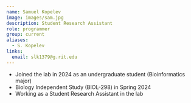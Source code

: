 ```yaml
---
name: Samuel Kopelev
image: images/sam.jpg
description: Student Research Assistant
role: programmer
group: current
aliases:
  - S. Kopelev
links:
  email: slk1379@g.rit.edu
---
```


- Joined the lab in 2024 as an undergraduate student (Bioinformatics major)
- Biology Independent Study (BIOL-298) in Spring 2024
- Working as a Student Research Assistant in the lab

